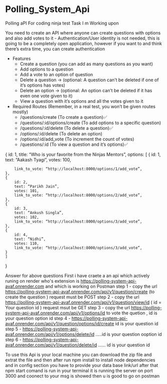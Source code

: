 # Polling_System_Api
Polling aPI For coding ninja test 
Task I m Working upon

You need to create an API where anyone can create questions with options and also add votes to it
    - Authentication/User identity is not needed, this is going to be a completely open application, however
if you want to and think there’s extra time, you can create authentication
- Features
    - Create a question (you can add as many questions as you want)
    - Add options to a question
    - Add a vote to an option of question
    - Delete a question → (optional: A question can’t be deleted if one of it’s options has votes)
    - Delete an option → (optional: An option can’t be deleted if it has even one vote given to it)
    - View a question with it’s options and all the votes given to it
- Required Routes (Remember, in a real test, you won’t be given routes mostly)
    - /questions/create (To create a question)✅
    - /questions/:id/options/create (To add options to a specific question)
    - /questions/:id/delete (To delete a question)✅
    - /options/:id/delete (To delete an option)
    - /options/:id/add_vote (To increment the count of votes)
    - /questions/:id (To view a question and it’s options)✅


{
    id: 1,
    title: “Who is your favorite from the Ninjas Mentors”,
    options: [
    {
        id: 1,
        text: “Aakash Tyagi”,
        votes: 100,

        link_to_vote: “http://localhost:8000/options/1/add_vote”,
    },
    {
        id: 2,
        text: “Parikh Jain”,
        votes: 101,
        link_to_vote: “http://localhost:8000/options/2/add_vote”,
    },
    {
        id: 3,
        text: “Ankush Singla”,
        votes: 102,
        link_to_vote: “http://localhost:8000/options/3/add_vote”,
    },
    {
        id: 4,
        text: “Nidhi”,
        votes: 110,
        link_to_vote: “http://localhost:8000/options/3/add_vote”,
    }
    ]
}


Answer for above questions 
First i have craete a an api which actively runing on render who's extension is https://polling-system-api-avaf.onrender.com
and which is working on Postman 
step 1 - copy the url https://polling-system-api-avaf.onrender.com/api/v1/question/create (to create the question ) request must be POST
step 2 - copy the url https://polling-system-api-avaf.onrender.com/api/v1/question/view/id ( id = Your question id ) request msut be GET
step 3 - copy the url https://polling-system-api-avaf.onrender.com/api/v1/options/id  to vote the quetion , id is your question option id
step 4 - https://polling-system-api-avaf.onrender.com/api/v1/question/options/id/create id is your question id 
step 5 - https://polling-system-api-avaf.onrender.com/api/v1/options/delete/id .....id is your question ooption id
step 6 - https://polling-system-api-avaf.onrender.com/api/v1/question/delete/id ...... id is your question id



To use this Api is your local machine you can download the zip file and extrat the file and then after run npm install to install node dependencies and  in config section you have to provide your data base link/url 
after that npm start comand is run in your terminal 
it is running the server on port 3000
and coonect to your msg is showed then u is good to go on postman 

















